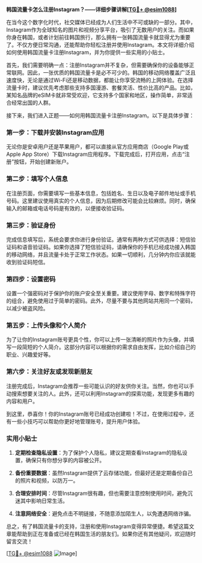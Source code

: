 **韩国流量卡怎么注册Instagram？——详细步骤讲解[[TG💪+ @esim1088](https://t.me/s/esim1088)]**

在当今这个数字化时代，社交媒体已经成为人们生活中不可或缺的一部分。其中，Instagram作为全球知名的图片和视频分享平台，吸引了无数用户的关注。而如果你身在韩国，或者计划前往韩国旅行，那么拥有一张韩国流量卡就显得尤为重要了。不仅方便日常沟通，还能帮助你轻松注册并使用Instagram。本文将详细介绍如何使用韩国流量卡注册Instagram，并为你提供一些实用的小贴士。

首先，我们需要明确一点：注册Instagram并不复杂，但需要确保你的设备能够正常联网。因此，一张优质的韩国流量卡是必不可少的。韩国的移动网络覆盖广泛且速度快，无论是通过Wi-Fi还是移动数据，都能让你享受流畅的上网体验。在选择流量卡时，建议优先考虑那些支持多国漫游、套餐灵活、性价比高的产品。比如，某知名品牌的eSIM卡就非常受欢迎，它支持多个国家和地区，操作简单，非常适合经常出国的人群。

接下来，我们进入正题——如何用韩国流量卡注册Instagram。以下是具体步骤：

### 第一步：下载并安装Instagram应用

无论你是安卓用户还是苹果用户，都可以直接从官方应用商店（Google Play或Apple App Store）下载Instagram应用程序。下载完成后，打开应用，点击“注册”按钮，开始创建新账户。

### 第二步：填写个人信息

在注册页面，你需要填写一些基本信息，包括姓名、生日以及电子邮件地址或手机号码。这里建议使用真实的个人信息，因为后期修改可能会比较麻烦。同时，确保输入的邮箱或电话号码是有效的，以便接收验证码。

### 第三步：验证身份

完成信息填写后，系统会要求你进行身份验证。通常有两种方式可供选择：短信验证码和语音验证码。如果你选择了短信验证码，请确保你的手机已经成功接入韩国的移动网络，并且流量卡处于正常工作状态。如果一切顺利，几分钟内你应该就能收到验证码短信。

### 第四步：设置密码

设置一个强密码对于保护你的账户安全至关重要。建议使用字母、数字和特殊字符的组合，避免使用过于简单的密码。此外，尽量不要与其他网站共用同一个密码，以减少被盗风险。

### 第五步：上传头像和个人简介

为了让你的Instagram账号更具个性，你可以上传一张清晰的照片作为头像，并填写一段简短的个人简介。这部分内容可以根据你的需求自由发挥，比如介绍自己的职业、兴趣爱好等。

### 第六步：关注好友或发现新朋友

注册完成后，Instagram会推荐一些可能认识的好友供你关注。当然，你也可以手动搜索想要关注的人。此外，还可以利用Instagram的探索功能，发现更多有趣的内容和用户。

到这里，恭喜你！你的Instagram账号已经成功创建啦！不过，在使用过程中，还有一些小技巧可以帮助你更好地管理账号，提升用户体验。

### 实用小贴士

1. **定期检查隐私设置**：为了保护个人隐私，建议定期查看Instagram的隐私设置，确保只有你想分享的内容被公开。
   
2. **备份重要数据**：虽然Instagram提供了云存储功能，但最好还是定期备份自己的照片和视频，以防万一。

3. **合理安排时间**：尽管Instagram很有趣，但也需要注意控制使用时间，避免沉迷其中影响日常生活。

4. **注意网络安全**：避免点击不明链接，不随意添加陌生人，以免遭遇网络诈骗。

总之，有了韩国流量卡的支持，注册和使用Instagram变得异常便捷。希望这篇文章能帮助到正在准备或已经在韩国生活的朋友们。如果你还有其他疑问，欢迎随时留言交流！

[[TG💪+ @esim1088](https://t.me/s/esim1088) ![Image](https://i.postimg.cc/4NQfJmqS/Snipaste-2025-05-13-00-14-12.png)]